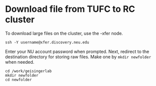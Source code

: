 # Download file from TUFC to RC cluster
To download large files on the cluster, use the -xfer node.
```
ssh -Y username@xfer.discovery.neu.edu
```
Enter your NU account password when prompted. Next, redirect to the destination directory for storing raw files. Make one by `mkdir newfolder` when needed.
```
cd /work/geisingerlab
mkdir newfolder
cd newfolder
```
